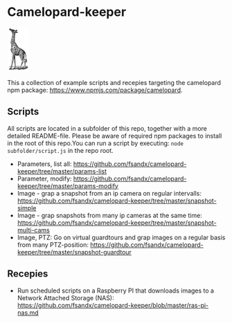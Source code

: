 # Camelopard-keeper

<img src="https://raw.githubusercontent.com/fsandx/camelopard/master/assets/camelopard.png">

This a collection of example scripts and recepies targeting the camelopard npm package: https://www.npmjs.com/package/camelopard.

## Scripts
All scripts are located in a subfolder of this repo, together with a more detailed README-file. Please be aware of required npm packages to install in the root of this repo.You can run a script by executing: ` node subfolder/script.js ` in the repo root.

* Parameters, list all: https://github.com/fsandx/camelopard-keeper/tree/master/params-list
* Parameter, modify: https://github.com/fsandx/camelopard-keeper/tree/master/params-modify
* Image - grap a snapshot from an ip camera on regular intervalls: https://github.com/fsandx/camelopard-keeper/tree/master/snapshot-simple
* Image - grap snapshots from many ip cameras at the same time: https://github.com/fsandx/camelopard-keeper/tree/master/snapshot-multi-cams
* Image, PTZ: Go on virtual guardtours and grap images on a regular basis from many PTZ-position: https://github.com/fsandx/camelopard-keeper/tree/master/snapshot-guardtour

## Recepies
* Run scheduled scripts on a Raspberry PI that downloads images to a Network Attached Storage (NAS): https://github.com/fsandx/camelopard-keeper/blob/master/ras-pi-nas.md

